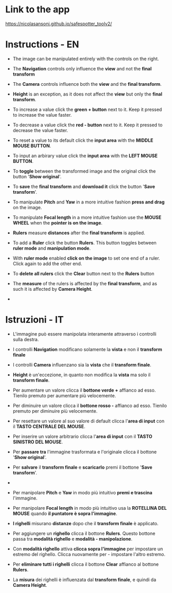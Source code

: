 # Link to the app

https://nicolasansoni.github.io/safespotter_toolv2/

# Instructions - EN

- The image can be manipulated entirely with the controls on the right.
- The **Navigation** controls only influence the **view** and not the **final transform**
- The **Camera** controls influence both the **view** and the **final transform**.
- **Height** is an exception, as it does not affect the **view** but only the **final transform**.

- To increase a value click the **green + button** next to it. Keep it pressed to increase the value faster.
- To decrease a value click the **red - button** next to it. Keep it pressed to decrease the value faster.
- To reset a value to its default click the **input area** with the **MIDDLE MOUSE BUTTON**.
- To input an arbirary value click the **input area** with the **LEFT MOUSE BUTTON**.

- To **toggle** between the transformed image and the original click the button '**Show original**'.
- To **save** the **final transform** and **download it** click the button '**Save transform**'.

- To manipulate **Pitch** and **Yaw** in a more intuitive fashion **press and drag** on the image.
- To manipulate **Focal length** in a more intuitive fashion use the **MOUSE WHEEL** when the **pointer is on the image**.

- **Rulers** measure **distances** after the **final transform** is applied.
- To add a **Ruler** click the button **Rulers**. This button toggles between **ruler mode** and **manipulation mode**.
- With **ruler mode** enabled **click on the image** to set one end of a ruler. Click again to add the other end.
- To **delete all rulers** click the **Clear** button next to the **Rulers** button
- The **measure** of the rulers is affected by the **final transform**, and as such it is affected by **Camera Height**.
-

# Istruzioni - IT

- L'immagine può essere manipolata interamente attraverso i controlli sulla destra.
- I controlli **Navigation** modificano solamente la **vista** e non il **transform finale**
- I controlli **Camera** influenzano sia la **vista** che il **transform finale**.
- **Height** è un'eccezione, in quanto non modifica la **vista** ma solo il **transform finale**.

- Per aumentare un valore clicca il **bottone verde +** affianco ad esso. Tienilo premuto per aumentare più velocemente.
- Per diminuire un valore clicca il **bottone rosso -** affianco ad esso. Tienilo premuto per diminuire più velocemente.
- Per resettare un valore al suo valore di default clicca l'**area di input** con il **TASTO CENTRALE DEL MOUSE**.
- Per inserire un valore arbitrario clicca l'**area di input** con il **TASTO SINISTRO DEL MOUSE**.

- Per **passare tra** l'immagine trasformata e l'originale clicca il bottone '**Show original**'.
- Per **salvare** il **transform finale** e **scaricarlo** premi il bottone '**Save transform**'.
-
- Per manipolare **Pitch** e **Yaw** in modo più intuitivo **premi e trascina** l'immagine.
- Per manipolare **Focal length** in modo più intuitivo usa la **ROTELLINA DEL MOUSE** quando **il puntatore è sopra l'immagine**.

- **I righelli** misurano **distanze** dopo che il **transform finale** è applicato.
- Per aggiungere un **righello** clicca il bottone **Rulers**. Questo bottone passa tra **modalità righello** e **modalità - manipolazione**.
- Con **modalità righello** attiva **clicca sopra l'immagine** per impostare un estremo del righello. Clicca nuovamente per - impostare l'altro estremo.
- Per **eliminare tutti i righelli** clicca il bottone **Clear** affianco al bottone **Rulers**.
- La **misura** dei righelli è influenzata dal **transform finale**, e quindi da **Camera Height**.
